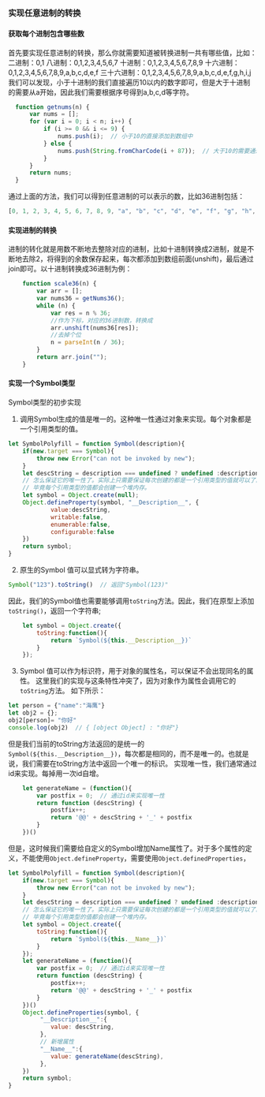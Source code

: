 ## 


### 实现任意进制的转换
#### 获取每个进制包含哪些数
首先要实现任意进制的转换，那么你就需要知道被转换进制一共有哪些值，比如：
二进制：0,1
八进制：0,1,2,3,4,5,6,7
十进制：0,1,2,3,4,5,6,7,8,9
十六进制：0,1,2,3,4,5,6,7,8,9,a,b,c,d,e,f
三十六进制：0,1,2,3,4,5,6,7,8,9,a,b,c,d,e,f,g,h,i,j
我们可以发现，小于十进制的我们直接遍历10以内的数字即可，但是大于十进制的需要从a开始，因此我们需要根据序号得到a,b,c,d等字符。
```js
  function getnums(n) {
      var nums = [];
      for (var i = 0; i < n; i++) {
          if (i >= 0 && i <= 9) {
              nums.push(i);  // 小于10的直接添加到数组中
          } else {
              nums.push(String.fromCharCode(i + 87));  // 大于10的需要通过charCode得到字符
          }
      }
      return nums;
  }
```
通过上面的方法，我们可以得到任意进制的可以表示的数，比如36进制包括：
```js
[0, 1, 2, 3, 4, 5, 6, 7, 8, 9, "a", "b", "c", "d", "e", "f", "g", "h", "i", "j", "k", "l", "m", "n", "o", "p", "q", "r", "s", "t", "u", "v", "w", "x", "y", "z"]
```

#### 实现进制的转换
进制的转化就是用数不断地去整除对应的进制，比如十进制转换成2进制，就是不断地去除2，将得到的余数保存起来，每次都添加到数组前面(unshift)，最后通过join即可。以十进制转换成36进制为例：
```js
    function scale36(n) {
        var arr = [];
        var nums36 = getNums36();
        while (n) {
            var res = n % 36;
            //作为下标，对应的36进制数，转换成
            arr.unshift(nums36[res]);
            //去掉个位
            n = parseInt(n / 36);
        }
        return arr.join("");
    }
```

#### 实现一个Symbol类型
Symbol类型的初步实现
1. 调用Symbol生成的值是唯一的。这种唯一性通过对象来实现。每个对象都是一个引用类型的值。
```js
let SymbolPolyfill = function Symbol(description){
    if(new.target === Symbol){
        throw new Error("can not be invoked by new");
    }
    let descString = description === undefined ? undefined :description.toString();
    // 怎么保证它的唯一性了。实际上只需要保证每次创建的都是一个引用类型的值就可以了。
    // 毕竟每个引用类型的值都会创建一个堆内存。
    let symbol = Object.create(null);
    Object.defineProperty(symbol, "__Description__", {
            value:descString,
            writable:false,
            enumerable:false,
            configurable:false
    })
    return symbol;
}

```
2. 原生的Symbol 值可以显式转为字符串。
```js
Symbol("123").toString()  // 返回"Symbol(123)"
```
因此，我们的Symbol值也需要能够调用`toString`方法。因此，我们在原型上添加`toString()`，返回一个字符串;
```js
    let symbol = Object.create({
        toString:function(){
            return `Symbol(${this.__Description__})`
        }
    });
```

3. Symbol 值可以作为标识符，用于对象的属性名，可以保证不会出现同名的属性。
这里我们的实现与这条特性冲突了，因为对象作为属性会调用它的`toString`方法。
如下所示：
```js
let person = {"name":"海鹰"}
let obj2 = {};
obj2[person]= "你好"
console.log(obj2)  // { [object Object] : "你好"}
```
但是我们当前的toString方法返回的是统一的`Symbol(${this.__Description__})`，每次都是相同的，而不是唯一的。也就是说，我们需要在toString方法中返回一个唯一的标识。
实现唯一性，我们通常通过id来实现。每掉用一次id自增。
```js
    let generateName = (function(){
        var postfix = 0;  // 通过id来实现唯一性
        return function (descString) {
            postfix++;
            return '@@' + descString + '_' + postfix
        }
    })()
```
但是，这时候我们需要给自定义的Symbol增加Name属性了。对于多个属性的定义，不能使用`Object.defineProperty`，需要使用`Object.definedProperties`，
```js
let SymbolPolyfill = function Symbol(description){
    if(new.target === Symbol){
        throw new Error("can not be invoked by new");
    }
    let descString = description === undefined ? undefined :description.toString();
    // 怎么保证它的唯一性了。实际上只需要保证每次创建的都是一个引用类型的值就可以了。
    // 毕竟每个引用类型的值都会创建一个堆内存。
    let symbol = Object.create({
        toString:function(){
            return `Symbol(${this.__Name__})`
        }
    });
    let generateName = (function(){
        var postfix = 0;  // 通过id来实现唯一性
        return function (descString) {
            postfix++;
            return '@@' + descString + '_' + postfix
        }
    })()
    Object.defineProperties(symbol, {
         "__Description__":{
            value: descString,
         },
         // 新增属性
         "__Name__":{
            value: generateName(descString),
         },
    })
    return symbol;
}
```